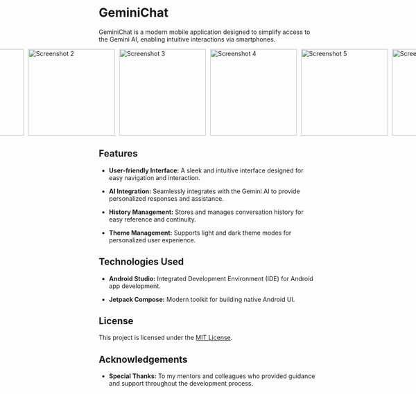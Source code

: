 # GeminiChat

GeminiChat is a modern mobile application designed to simplify access to the Gemini AI, enabling intuitive interactions via smartphones.


<div style="display: flex; justify-content: center;">
    <img src="https://github.com/sanaeAtt/GeminiChat/assets/93257453/15b1e706-f451-49a1-8392-c42c3dfc69e0" alt="Screenshot 1" width="200" style="margin-right: 10px;">
    <img src="https://github.com/sanaeAtt/GeminiChat/assets/93257453/7fdd3c79-0108-431b-abc4-c708921cc8a5" alt="Screenshot 2" width="200" style="margin-right: 10px;">
    <img src="https://github.com/sanaeAtt/GeminiChat/assets/93257453/4c114d73-7724-490c-85df-9477a95f2778" alt="Screenshot 3" width="200" style="margin-right: 10px;">
    <img src="https://github.com/sanaeAtt/GeminiChat/assets/93257453/c342b159-8e40-499b-b3b9-7e33303dce5a" alt="Screenshot 4" width="200" style="margin-right: 10px;">
    <img src="https://github.com/sanaeAtt/GeminiChat/assets/93257453/e9931013-e33d-42e4-a14e-46ffad432d70" alt="Screenshot 5" width="200" style="margin-right: 10px;">
    <img src="https://github.com/sanaeAtt/GeminiChat/assets/93257453/436e1904-1ba2-4af1-b7b2-e693689099ee" alt="Screenshot 6" width="200">
</div>



## Features

- **User-friendly Interface:** A sleek and intuitive interface designed for easy navigation and interaction.
  
- **AI Integration:** Seamlessly integrates with the Gemini AI to provide personalized responses and assistance.
  
- **History Management:** Stores and manages conversation history for easy reference and continuity.
  
- **Theme Management:** Supports light and dark theme modes for personalized user experience.
  
## Technologies Used

- **Android Studio:** Integrated Development Environment (IDE) for Android app development.
  
- **Jetpack Compose:** Modern toolkit for building native Android UI.

## License

This project is licensed under the [MIT License](LICENSE).

## Acknowledgements

- **Special Thanks:** To my mentors and colleagues who provided guidance and support throughout the development process.

  
